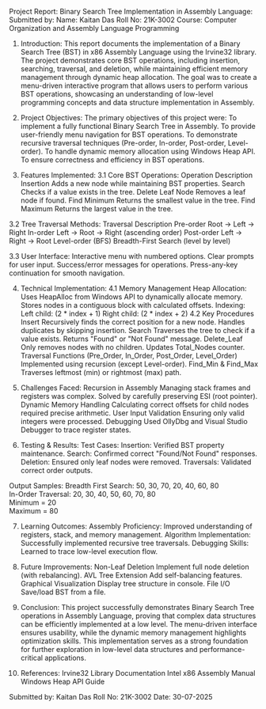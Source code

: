 Project Report: Binary Search Tree Implementation in Assembly Language:
Submitted by:
Name: Kaitan Das
Roll No: 21K-3002
Course: Computer Organization and Assembly Language Programming

1. Introduction:
This report documents the implementation of a Binary Search Tree (BST) in x86 Assembly Language using the Irvine32 library. The project demonstrates core BST operations, including insertion, searching, traversal, and deletion, while maintaining efficient memory management through dynamic heap allocation.
The goal was to create a menu-driven interactive program that allows users to perform various BST operations, showcasing an understanding of low-level programming concepts and data structure implementation in Assembly.

2. Project Objectives:
The primary objectives of this project were:
To implement a fully functional Binary Search Tree in Assembly.
To provide user-friendly menu navigation for BST operations.
To demonstrate recursive traversal techniques (Pre-order, In-order, Post-order, Level-order).
To handle dynamic memory allocation using Windows Heap API.
To ensure correctness and efficiency in BST operations.

3. Features Implemented:
3.1 Core BST Operations:
Operation
Description
Insertion
Adds a new node while maintaining BST properties.
Search
Checks if a value exists in the tree.
Delete Leaf Node
Removes a leaf node if found.
Find Minimum
Returns the smallest value in the tree.
Find Maximum
Returns the largest value in the tree.

3.2 Tree Traversal Methods:
Traversal
Description
Pre-order
Root → Left → Right
In-order
Left → Root → Right (ascending order)
Post-order
Left → Right → Root
Level-order (BFS)
Breadth-First Search (level by level)

3.3 User Interface:
Interactive menu with numbered options.
Clear prompts for user input.
Success/error messages for operations.
Press-any-key continuation for smooth navigation.

4. Technical Implementation:
4.1 Memory Management
Heap Allocation:
Uses HeapAlloc from Windows API to dynamically allocate memory.
Stores nodes in a contiguous block with calculated offsets.
Indexing:
Left child: (2 * index + 1)
Right child: (2 * index + 2)
4.2 Key Procedures
Insert
Recursively finds the correct position for a new node.
Handles duplicates by skipping insertion.
Search
Traverses the tree to check if a value exists.
Returns "Found" or "Not Found" message.
Delete_Leaf
Only removes nodes with no children.
Updates Total_Nodes counter.
Traversal Functions (Pre_Order, In_Order, Post_Order, Level_Order)
Implemented using recursion (except Level-order).
Find_Min & Find_Max
Traverses leftmost (min) or rightmost (max) path.

5. Challenges Faced:
Recursion in Assembly
Managing stack frames and registers was complex.
Solved by carefully preserving ESI (root pointer).
Dynamic Memory Handling
Calculating correct offsets for child nodes required precise arithmetic.
User Input Validation
Ensuring only valid integers were processed.
Debugging
Used OllyDbg and Visual Studio Debugger to trace register states.

6. Testing & Results:
Test Cases:
Insertion: Verified BST property maintenance.
Search: Confirmed correct "Found/Not Found" responses.
Deletion: Ensured only leaf nodes were removed.
Traversals: Validated correct order outputs.

Output Samples:
Breadth First Search: 50, 30, 70, 20, 40, 60, 80  
In-Order Traversal: 20, 30, 40, 50, 60, 70, 80  
Minimum = 20  
Maximum = 80 

7. Learning Outcomes:
Assembly Proficiency:
Improved understanding of registers, stack, and memory management.
Algorithm Implementation:
Successfully implemented recursive tree traversals.
Debugging Skills:
Learned to trace low-level execution flow.

8. Future Improvements:
Non-Leaf Deletion
Implement full node deletion (with rebalancing).
AVL Tree Extension
Add self-balancing features.
Graphical Visualization
Display tree structure in console.
File I/O
Save/load BST from a file.

9. Conclusion:
This project successfully demonstrates Binary Search Tree operations in Assembly Language, proving that complex data structures can be efficiently implemented at a low level. The menu-driven interface ensures usability, while the dynamic memory management highlights optimization skills.
This implementation serves as a strong foundation for further exploration in low-level data structures and performance-critical applications.

10. References:
Irvine32 Library Documentation
Intel x86 Assembly Manual
Windows Heap API Guide

Submitted by:
Kaitan Das
Roll No: 21K-3002
Date: 30-07-2025
